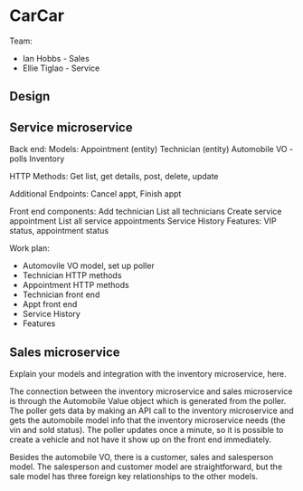 # CarCar

Team:

* Ian Hobbs - Sales
* Ellie Tiglao - Service

## Design

## Service microservice

Back end:
Models:
Appointment (entity)
Technician (entity)
Automobile VO - polls Inventory

HTTP Methods:
Get list, get details, post, delete, update

Additional Endpoints:
Cancel appt, Finish appt


Front end components:
Add technician
List all technicians
Create service appointment
List all service appointments
Service History
Features: VIP status, appointment status

Work plan:
- Automovile VO model, set up poller
- Technician HTTP methods
- Appointment HTTP methods
- Technician front end
- Appt front end
- Service History
- Features


## Sales microservice

Explain your models and integration with the inventory
microservice, here.

The connection between the inventory microservice and sales microservice is through the
Automobile Value object which is generated from the poller. The poller gets data by
making an API call to the inventory microservice and gets the automobile model info
that the inventory microservice needs (the vin and sold status). The poller updates
once a minute, so it is possible to create a vehicle and not have it show up on the
front end immediately.

Besides the automobile VO, there is a customer, sales and salesperson model. The
salesperson and customer model are straightforward, but the sale model has three
foreign key relationships to the other models.
